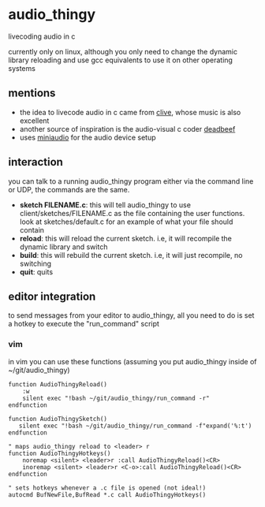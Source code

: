# audio_thingy
 livecoding audio in c
 
 
 currently only on linux, although you only need to change the dynamic library reloading and use gcc equivalents to use it on other operating systems

## mentions
 - the idea to livecode audio in c came from [clive](https://mathr.co.uk/clive/), whose music is also excellent
 - another source of inspiration is the audio-visual c coder [deadbeef](https://www.instagram.com/_deafbeef/)
 - uses [miniaudio](https://github.com/mackron/miniaudio) for the audio device setup

## interaction
 you can talk to a running audio_thingy program either via the command line or UDP, the commands are the same.
 - **sketch FILENAME.c**: this will tell audio_thingy to use client/sketches/FILENAME.c as the file containing the user functions. look at sketches/default.c for an example of what your file should contain
 - **reload**: this will reload the current sketch. i.e, it will recompile the dynamic library and switch
 - **build**: this will rebuild the current sketch. i.e, it will just recompile, no switching
 - **quit**: quits

## editor integration
 to send messages from your editor to audio_thingy, all you need to do is set a hotkey to execute the "run_command" script
 
### vim
 in vim you can use these functions (assuming you put audio_thingy inside of ~/git/audio_thingy)
 ```vim
 function AudioThingyReload()
     :w
     silent exec "!bash ~/git/audio_thingy/run_command -r"
 endfunction
 
 function AudioThingySketch()
    silent exec "!bash ~/git/audio_thingy/run_command -f"expand('%:t')
 endfunction
 
 " maps audio_thingy reload to <leader> r
 function AudioThingyHotkeys()
     noremap <silent> <leader>r :call AudioThingyReload()<CR>
     inoremap <silent> <leader>r <C-o>:call AudioThingyReload()<CR> 
 endfunction
 
 " sets hotkeys whenever a .c file is opened (not ideal!)
 autocmd BufNewFile,BufRead *.c call AudioThingyHotkeys()
 ```
